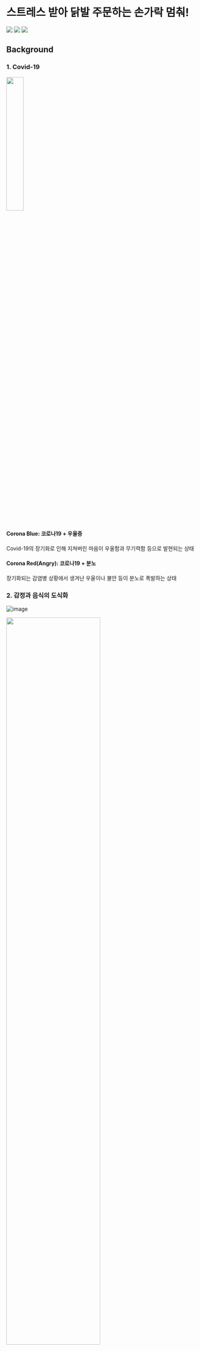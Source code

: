 # 스트레스 받아 닭발 주문하는 손가락 멈춰!

<img src="https://img.shields.io/badge/Python-3776AB?style=for-the-badge&logo=Python&logoColor=white"> <img src="https://img.shields.io/badge/PyTorch-EE4C2C?style=for-the-badge&logo=PyTorch&logoColor=white"> <img src="https://img.shields.io/badge/Jupyter-F37626?style=for-the-badge&logo=Jupyter&logoColor=white">

## Background

### 1. Covid-19
<img src=https://github.com/carboxaminoo/koBERT-Project/assets/149589697/46499a5b-7fc6-4023-aac7-32a186464175 width=30%>

#### Corona Blue: 코로나19 + 우울증
Covid-19의 장기화로 인해 지쳐버린 마음이 우울함과 무기력함 등으로 발현되는 상태
#### Corona Red(Angry): 코로나19 + 분노
장기화되는 감염병 상황에서 생겨난 우울이나 불안 등이 분노로 폭발하는 상태


### 2. 감정과 음식의 도식화
![image](https://github.com/carboxaminoo/koBERT-Project/assets/149589697/d2c56218-242b-4abd-9620-b69ef7478535)

<img src=https://github.com/carboxaminoo/koBERT-Project/assets/149589697/b191f2be-2e4e-480c-8a0c-0192fa6e3722 width = 70%> 

사람들은 특정 감정을 가지고 있을 때 찾게되는 음식이 있고 이를 도식화하여 어떤 기분일때 먹어야 하는 음식을 정해둔다. <br>
실제 대학생을 대상으로 특정 감정에서 먹는 음식을 조사한 결과 슬픈 상황에서 초콜렛, 분노한 상황에서 매운 음식이 상위를 차지하고 있다.(김지예 & 이상희, 2014). <br><br>
<strong>But,</strong> 이러한 음식이 스트레스나 기분을 좀 더 개선할 수 있는 효과를 가지고 있기에 사람들이 자주 찾게 되지만 캡사이신, 카페인을 과도하게 섭취하면 위염, 위궤양이 올 수 있어 섭취를 줄이는 것이 좋다.

## Problem Definition
#### 3년동안 이어진 펜데믹에 의한 감정 소모
#### 몸에 좋지 않은 음식으로 감정 해소
#### ⭐ 사용자의 기분에 따라 건강한 음식을 추천해주면 어떨까?

## Data Preparation
#### 한국어 감정 정보가 포함된 단발성 대화 데이터셋(AIHUB)
- 짧은 대화 텍스트와 해당 텍스트에 드러난 감정, 총 2개의 컬럼
- 공포, 놀람, 분노, 슬픔, 중립, 행복, 혐오
- 총 38,594 문장

#### 무료 레시피 데이터 (농식품 빅데이터 거래소-만개의레시피)
- 레시피 요리 플랫폼인 '만개의레시피'에 존재하는 레시피 데이터
- 레시피 일련 번호, 레시피 제목, 요리 명 등 총 18개의 칼럼

#### 부정적 감정과 음식 데이터
- 부정적 감정들과 완화에 도움이 되는 식재료 및 도움 성분에 대한 데이터
- 직접 조사 및 생성된 데이터
- 감정, 식재료, 완화 성분 총 3개의 칼럼
 
## Model
#### KoBERT (Korean Bidirectional Encoder Representations from Transformers) [github](https://github.com/SKTBrain/KoBERT)
- 구글에서 발표한 기계번역 모델 BERT를 SKT Brain에서 한국어 데이터로 학습시켜 공개한 모델
- Transformer Encoder를 쌓아올린 구조
- Optimizer: AdamW
- Loss Function: Cross Entropy
- 골조 코드 [github](https://github.com/deepseasw/bert-naver-movie-review)


## Result
![image](https://github.com/carboxaminoo/koBERT-Project/assets/149589697/5e27a1a0-de46-4971-9858-00b908896107)

## Limitation
#### 사람의 복잡한 감정을 세분하여 추천할 수 없다.
#### 사람이 싫어하는 음식이 추천될 수 있다.
#### 감정 완화 성분에 대한 데이터의 한정성으로 한정적인 답변만 할 수 있다.

## Reference
김지예, & 이상희. (2014). 대학생들의 정서에 따른 컴포트 푸드의 차이: 성차를 중심으로. 감성과학, 17(3), 15-28.
